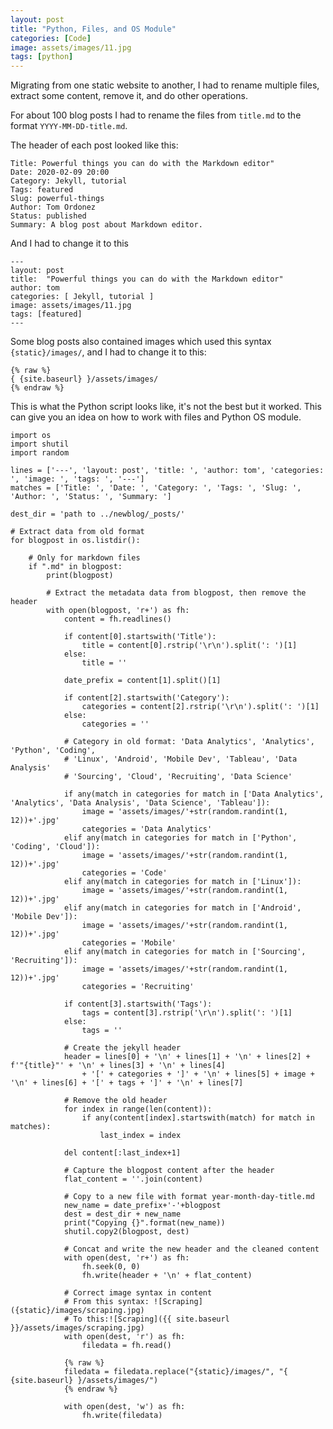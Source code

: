 ```yaml
---
layout: post
title: "Python, Files, and OS Module"
categories: [Code]
image: assets/images/11.jpg
tags: [python]
---
```


Migrating from one static website to another, I had to rename multiple files, extract some content, remove it, and do other operations.

For about 100 blog posts I had to rename the files from `title.md` to the format `YYYY-MM-DD-title.md`.

The header of each post looked like this:

	Title: Powerful things you can do with the Markdown editor"
	Date: 2020-02-09 20:00
	Category: Jekyll, tutorial
	Tags: featured
	Slug: powerful-things
	Author: Tom Ordonez
	Status: published
	Summary: A blog post about Markdown editor.

And I had to change it to this

	---
	layout: post
	title:  "Powerful things you can do with the Markdown editor"
	author: tom
	categories: [ Jekyll, tutorial ]
	image: assets/images/11.jpg
	tags: [featured]
	---

Some blog posts also contained images which used this syntax `{static}/images/`, and I had to change it to this:

	{% raw %}
	{ {site.baseurl} }/assets/images/
	{% endraw %}

This is what the Python script looks like, it's not the best but it worked. This can give you an idea on how to work with files and Python OS module.

	import os
	import shutil
	import random

	lines = ['---', 'layout: post', 'title: ', 'author: tom', 'categories: ', 'image: ', 'tags: ', '---']
	matches = ['Title: ', 'Date: ', 'Category: ', 'Tags: ', 'Slug: ', 'Author: ', 'Status: ', 'Summary: ']

	dest_dir = 'path to ../newblog/_posts/'

	# Extract data from old format
	for blogpost in os.listdir():

		# Only for markdown files
		if ".md" in blogpost:
			print(blogpost)

			# Extract the metadata data from blogpost, then remove the header
			with open(blogpost, 'r+') as fh:
				content = fh.readlines()

				if content[0].startswith('Title'):
					title = content[0].rstrip('\r\n').split(': ')[1]
				else:
					title = ''

				date_prefix = content[1].split()[1]

				if content[2].startswith('Category'):
					categories = content[2].rstrip('\r\n').split(': ')[1]
				else:
					categories = ''

				# Category in old format: 'Data Analytics', 'Analytics', 'Python', 'Coding', 
				# 'Linux', 'Android', 'Mobile Dev', 'Tableau', 'Data Analysis'
				# 'Sourcing', 'Cloud', 'Recruiting', 'Data Science'

				if any(match in categories for match in ['Data Analytics', 'Analytics', 'Data Analysis', 'Data Science', 'Tableau']):
					image = 'assets/images/'+str(random.randint(1, 12))+'.jpg'
					categories = 'Data Analytics'
				elif any(match in categories for match in ['Python', 'Coding', 'Cloud']):
					image = 'assets/images/'+str(random.randint(1, 12))+'.jpg'
					categories = 'Code'
				elif any(match in categories for match in ['Linux']):
					image = 'assets/images/'+str(random.randint(1, 12))+'.jpg'
				elif any(match in categories for match in ['Android', 'Mobile Dev']):
					image = 'assets/images/'+str(random.randint(1, 12))+'.jpg'
					categories = 'Mobile'
				elif any(match in categories for match in ['Sourcing', 'Recruiting']):
					image = 'assets/images/'+str(random.randint(1, 12))+'.jpg'
					categories = 'Recruiting'

				if content[3].startswith('Tags'):
					tags = content[3].rstrip('\r\n').split(': ')[1]
				else:
					tags = ''

				# Create the jekyll header
				header = lines[0] + '\n' + lines[1] + '\n' + lines[2] + f'"{title}"' + '\n' + lines[3] + '\n' + lines[4] 
					+ '[' + categories + ']' + '\n' + lines[5] + image + '\n' + lines[6] + '[' + tags + ']' + '\n' + lines[7]

				# Remove the old header
				for index in range(len(content)):
					if any(content[index].startswith(match) for match in matches):
						last_index = index

				del content[:last_index+1]

				# Capture the blogpost content after the header
				flat_content = ''.join(content)

				# Copy to a new file with format year-month-day-title.md
				new_name = date_prefix+'-'+blogpost
				dest = dest_dir + new_name
				print("Copying {}".format(new_name))
				shutil.copy2(blogpost, dest)

				# Concat and write the new header and the cleaned content
				with open(dest, 'r+') as fh:
					fh.seek(0, 0)
					fh.write(header + '\n' + flat_content)

				# Correct image syntax in content
				# From this syntax: ![Scraping]({static}/images/scraping.jpg)
				# To this:![Scraping]({{ site.baseurl }}/assets/images/scraping.jpg)
				with open(dest, 'r') as fh:
					filedata = fh.read()

				{% raw %}
				filedata = filedata.replace("{static}/images/", "{ {site.baseurl} }/assets/images/")
				{% endraw %}

				with open(dest, 'w') as fh:
					fh.write(filedata)